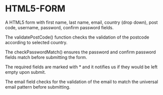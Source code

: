 # HTML5-FORM
A HTML5 form with first name, last name, email, country (drop down), post code, username, password, confirm password fields.

The validatePostCode() function checks the validation of the postcode according to selected country.

The checkPasswordMatch() ensures the password and confirm password fields match before submitting the form.

The required fields are marked with * and it notifies us if they would be left empty upon submit.

The email field checks for the validation of the email to match the universal email pattern before submitting.
